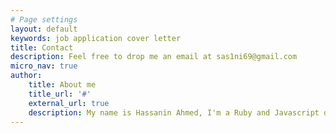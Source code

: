 ```yaml
---
# Page settings
layout: default
keywords: job application cover letter
title: Contact
description: Feel free to drop me an email at sas1ni69@gmail.com
micro_nav: true
author:
    title: About me
    title_url: '#'
    external_url: true
    description: My name is Hassanin Ahmed, I'm a Ruby and Javascript developer working on <a href="https://cliniko.com" target="_blank">Cliniko</a>. <br><br>I am based in Kuala Lumpur, Malaysia.
---
```

